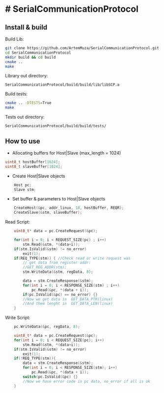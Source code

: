 # # SerialCommunicationProtocol
## Install & build
Build Lib:
```bash
git clone https://github.com/ArtemMuza/SerialCommunicationProtocol.git
cd SerialCommunicationProtocol
mkdir build && cd build
cmake ..
make
```
Library out directory:
```
SerialCommunicationProtocol/build/build/lib/libSCP.a
```
Build tests:
```bash
cmake .. -DTESTS=True
make
```
Tests out directory:
```
SerialCommunicationProtocol/build/build/tests/
```
## How to use
- Allocating buffers for Host|Slave (max_length = 1024)
```c++
uint8_t hostBuffer[1024];
uint8_t slaveBuffer[1024];
```
- Create Host|Slave objects
```c++
    Host pc;
    Slave stm;
```
- Set buffer & parameters to Host|Slave objects
```c++
    CreateHost(&pc, addr_linux, 18, hostBuffer, REQR);
    CreateSlave(&stm, slaveBuffer);
```
Read Script:
```c++
    uint8_t* data = pc.CreateRequest(&pc);

    for(int i = 0; i < REQUEST_SIZE(pc) ; i++) 
        stm.Read(&stm, *(data+i));
    if(stm.IsValid(&stm) != no_error)
        exit(1);
    if(REQ_TYPE(stm)) { //Check read or write request was
        // get data from register addr:
        //GET_REG_ADDR(stm);
        stm.WriteData(&stm, regData, 8);

        data = stm.CreateResponse(&stm);
        for(int i = 0; i < RESPONSE_SIZE(stm) ; i++) 
            pc.Read(&pc, *(data + i));
        if(pc.IsValid(&pc) == no_error) {}
        //Now we get data in  GET_DATA_PTR(linux)
        //And them lenght in  GET_DATA_LEN(linux)
    }
```
Write Script:
```c++
    pc.WriteData(&pc, regData, 8);

    uint8_t* data = pc.CreateRequest(&pc);
    for(int i = 0; i < REQUEST_SIZE(pc); i++) 
        stm.Read(&stm, *(data+i));
    if(stm.IsValid(&stm) != no_error)
        exit(1);
    if(!REQ_TYPE(stm)){
        data = stm.CreateResponse(&stm);
        for(int i = 0; i < RESPONSE_SIZE(stm); i++) 
            pc.Read(&pc, *(data + i));
        switch(pc.IsValid(&pc) {}
        //Now we have error code in pc data, no_error if all is ok
    }
```
